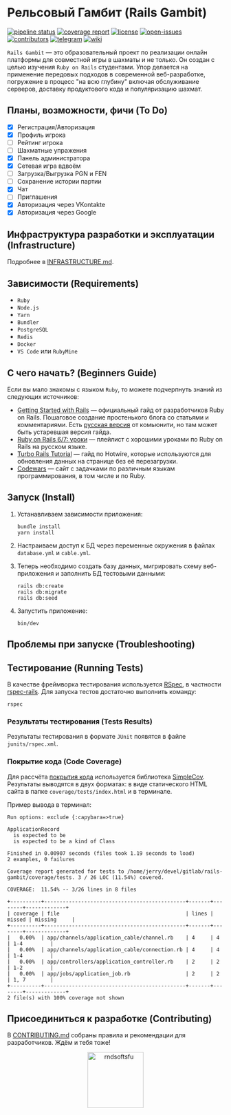 # Рельсовый Гамбит (Rails Gambit)

[![pipeline status](https://gitlab.com/r4060/rails-gambit/badges/main/pipeline.svg)](https://gitlab.com/r4060/rails-gambit/)
[![coverage report](https://gitlab.com/r4060/rails-gambit/badges/main/coverage.svg)](https://gitlab.com/r4060/rails-gambit/)
[![license](https://badgen.net/gitlab/license/r4060/rails-gambit?color=98c510)](https://gitlab.com/r4060/rails-gambit/blob/main/LICENSE)
[![open-issues](https://badgen.net/gitlab/open-issues/r4060/rails-gambit?icon=gitlab)](https://gitlab.com/r4060/rails-gambit/-/issues)
[![contributors](https://badgen.net/gitlab/contributors/r4060/rails-gambit?icon=user)](https://gitlab.com/r4060/rails-gambit/)
[![telegram](https://img.shields.io/static/v1?label=telegram&message=news&color=blue&logo=telegram)](https://t.me/railsgambit)
[![wiki](https://img.shields.io/static/v1?label=wiki&message=docs&color=white&logo=wikipedia)](https://gitlab.com/r4060/rails-gambit/-/wikis/home)

`Rails Gambit` — это образовательный проект по реализации онлайн платформы для совместной игры в шахматы и не только. Он создан с целью изучения `Ruby on Rails` студентами. Упор делается на применение передовых подходов в современной веб-разработке, погружение в процесс "на всю глубину" включая обслуживание серверов, доставку продуктового кода и популяризацию шахмат.

## Планы, возможности, фичи (To Do)

- [x] Регистрация/Авторизация
- [x] Профиль игрока
- [ ] Рейтинг игрока
- [ ] Шахматные упражения
- [x] Панель администратора
- [x] Сетевая игра вдвоём
- [ ] Загрузка/Выгрузка PGN и FEN
- [ ] Сохранение истории партии
- [x] Чат
- [ ] Приглашения
- [x] Авторизация через VKontakte
- [x] Авторизация через Google

## Инфраструктура разработки и эксплуатации (Infrastructure)

Подробнее в [INFRASTRUCTURE.md][].

## Зависимости (Requirements)

- `Ruby`
- `Node.js`
- `Yarn`
- `Bundler`
- `PostgreSQL`
- `Redis`
- `Docker`
- `VS Code` или `RubyMine`

## С чего начать? (Beginners Guide)

Если вы мало знакомы с языком `Ruby`, то можете подчерпнуть знаний из следующих источников:

- [Getting Started with Rails][] — официальный гайд от разработчиков Ruby on Rails. Пошаговое создание простенького блога со статьями и комментариями. Есть [русская версия][] от комьюнити, но там может быть устаревшая версия гайда.
- [Ruby on Rails 6/7: уроки][] — плейлист с хорошими уроками по Ruby on Rails на русском языке.
- [Turbo Rails Tutorial][] — гайд по Hotwire, которые используются для обновления данных на странице без её перезагрузки.
- [Codewars][] — сайт с задачками по различным языкам программирования, в том числе и по Ruby.

## Запуск (Install)

1. Устанавливаем зависимости приложения:

    ```shell
    bundle install
    yarn install
    ```

1. Настраиваем доступ к БД через переменные окружения в файлах `database.yml` и `cable.yml`.

1. Теперь необходимо создать базу данных, мигрировать схему веб-приложения и заполнить БД тестовыми данными:

    ```shell
    rails db:create
    rails db:migrate
    rails db:seed
    ```

1. Запустить приложение:

    ```shell
    bin/dev
    ```

## Проблемы при запуске (Troubleshooting)

## Тестирование (Running Tests)

В качестве фреймворка тестирования используется [RSpec][], в частности [rspec-rails][]. Для запуска тестов достаточно выполнить команду:

```shell
rspec
```

### Результаты теcтирования (Tests Results)

Результаты тестирования в формате `JUnit` появятся в файле `junits/rspec.xml`.

### Покрытие кода (Code Coverage)

Для рассчёта [покрытия кода][] используется библиотека [SimpleCov][]. Результаты выводятся в двух форматах: в виде статического HTML сайта в папке `coverage/tests/index.html` и в терминале.

Пример вывода в терминал:

```shell
Run options: exclude {:capybara=>true}

ApplicationRecord
  is expected to be
  is expected to be a kind of Class

Finished in 0.00907 seconds (files took 1.19 seconds to load)
2 examples, 0 failures

Coverage report generated for tests to /home/jerry/devel/gitlab/rails-gambit/coverage/tests. 3 / 26 LOC (11.54%) covered.

COVERAGE:  11.54% -- 3/26 lines in 8 files

+----------+----------------------------------------------+-------+--------+-------------+
| coverage | file                                         | lines | missed | missing     |
+----------+----------------------------------------------+-------+--------+-------------+
|   0.00%  | app/channels/application_cable/channel.rb    | 4     | 4      | 1-4         |
|   0.00%  | app/channels/application_cable/connection.rb | 4     | 4      | 1-4         |
|   0.00%  | app/controllers/application_controller.rb    | 2     | 2      | 1-2         |
|   0.00%  | app/jobs/application_job.rb                  | 2     | 2      | 1, 7        |
+----------+----------------------------------------------+-------+--------+-------------+
2 file(s) with 100% coverage not shown
```

## Присоединиться к разработке (Contributing)

В [CONTRIBUTING.md][] собраны правила и рекомендации для разработчиков. Ждём и тебя тоже!

<div align="center">

[<img src="./RNDSOFTSFU.png" alt="rndsoftsfu" height="130px"/>](https://github.com/RND-SOFT/)

</div>

[INFRASTRUCTURE.md]: INFRASTRUCTURE.md

[Getting Started with Rails]: https://guides.rubyonrails.org/getting_started.html
[русская версия]: https://rusrails.ru/getting-started
[Ruby on Rails 6/7: уроки]: https://youtube.com/playlist?list=PLWlFXymvoaJ_IY53-NQKwLCkR-KkZ_44-&feature=shared
[Turbo Rails Tutorial]: https://www.hotrails.dev/turbo-rails
[Codewars]: https://www.codewars.com/

[RSpec]: https://rspec.info/
[rspec-rails]: https://github.com/rspec/rspec-rails
[покрытия кода]: https://ru.wikipedia.org/wiki/Покрытие_кода
[SimpleCov]: https://github.com/simplecov-ruby/simplecov

[CONTRIBUTING.md]: CONTRIBUTING.md
